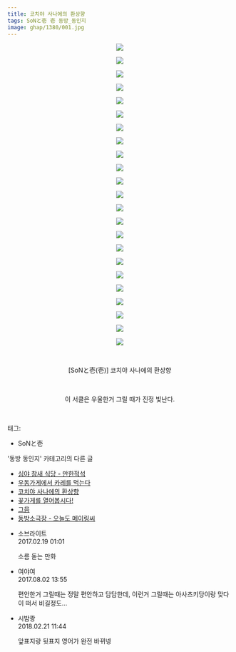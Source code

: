 ```yaml
---
title: 코치야 사나에의 환상향
tags: SoNと壱 壱 동방_동인지
image: ghap/1380/001.jpg
---
```

<div class="article">
<p style="text-align: center; clear: none; float: none;"><img src="{{ site.nasurl }}/ghap/1380/001.jpg"/></p>
<p style="text-align: center; clear: none; float: none;"><img src="{{ site.nasurl }}/ghap/1380/002.jpg"/></p>
<p style="text-align: center; clear: none; float: none;"><img src="{{ site.nasurl }}/ghap/1380/003.jpg"/></p>
<p style="text-align: center; clear: none; float: none;"><img src="{{ site.nasurl }}/ghap/1380/004.jpg"/></p>
<p style="text-align: center; clear: none; float: none;"><img src="{{ site.nasurl }}/ghap/1380/005.jpg"/></p>
<p style="text-align: center; clear: none; float: none;"><img src="{{ site.nasurl }}/ghap/1380/006.jpg"/></p>
<p style="text-align: center; clear: none; float: none;"><img src="{{ site.nasurl }}/ghap/1380/007.jpg"/></p>
<p style="text-align: center; clear: none; float: none;"><img src="{{ site.nasurl }}/ghap/1380/008.jpg"/></p>
<p style="text-align: center; clear: none; float: none;"><img src="{{ site.nasurl }}/ghap/1380/009.jpg"/></p>
<p style="text-align: center; clear: none; float: none;"><img src="{{ site.nasurl }}/ghap/1380/010.jpg"/></p>
<p style="text-align: center; clear: none; float: none;"><img src="{{ site.nasurl }}/ghap/1380/011.jpg"/></p>
<p style="text-align: center; clear: none; float: none;"><img src="{{ site.nasurl }}/ghap/1380/012.jpg"/></p>
<p style="text-align: center; clear: none; float: none;"><img src="{{ site.nasurl }}/ghap/1380/013.jpg"/></p>
<p style="text-align: center; clear: none; float: none;"><img src="{{ site.nasurl }}/ghap/1380/014.jpg"/></p>
<p style="text-align: center; clear: none; float: none;"><img src="{{ site.nasurl }}/ghap/1380/015.jpg"/></p>
<p style="text-align: center; clear: none; float: none;"><img src="{{ site.nasurl }}/ghap/1380/016.jpg"/></p>
<p style="text-align: center; clear: none; float: none;"><img src="{{ site.nasurl }}/ghap/1380/017.jpg"/></p>
<p style="text-align: center; clear: none; float: none;"><img src="{{ site.nasurl }}/ghap/1380/018.jpg"/></p>
<p style="text-align: center; clear: none; float: none;"><img src="{{ site.nasurl }}/ghap/1380/019.jpg"/></p>
<p style="text-align: center; clear: none; float: none;"><img src="{{ site.nasurl }}/ghap/1380/020.jpg"/></p>
<p style="text-align: center; clear: none; float: none;"><img src="{{ site.nasurl }}/ghap/1380/021.jpg"/></p>
<p style="text-align: center; clear: none; float: none;"><img src="{{ site.nasurl }}/ghap/1380/022.jpg"/></p>
<p style="text-align: center; clear: none; float: none;"><img src="{{ site.nasurl }}/ghap/1380/023.jpg"/></p>
<p style="text-align: center; clear: none; float: none;"><br/></p>
<p style="text-align: center; clear: none; float: none;">[SoNと壱(壱)] 코치야 사나에의 환상향</p>
<p style="text-align: center; clear: none; float: none;"><br/></p>
<p style="text-align: center; clear: none; float: none;">이 서클은 우울한거 그릴 때가 진정 빛난다.</p>
<p><br/></p>
</div><div class="tagTrail">
<p>태그: </p>
<ul>
<li>SoNと壱</li>
</ul>
</div><div class="another">
<p>'동방 동인지' 카테고리의 다른 글</p>
<ul>
<li><a href="/2016-08-06-ghap_1383">심야 참새 식당 - 만한적석</a></li>
<li><a href="/2016-08-06-ghap_1382">우동가게에서 카레를 먹는다</a></li>
<li><a href="/2016-08-06-ghap_1380">코치야 사나에의 환상향</a></li>
<li><a href="/2016-08-06-ghap_1379">꽃가게를 열어봅시다!</a></li>
<li><a href="/2016-08-06-ghap_1378">그믐</a></li>
<li><a href="/2016-08-06-ghap_1377">동방소극장 - 오늘도 메이링씨</a></li>
</ul>
</div><div class="cb_module cb_fluid">
<div class="cb_wrt cb_profile">
<div class="comment">
<ul>
<li class="cb_thumb_off" id="comment14918759">
<div class="cb_comment_area">
<div class="cb_info_area">
<div class="cb_section">
<span class="cb_nick_name">소브라이트</span>
</div>
<div class="cb_section">
<span class="cb_date">2017.02.19 01:01 </span>
</div>
</div>
<div class="cb_dsc_comment">
<p class="cb_dsc">
											소름 돋는 만화
										</p>
</div>
</div></li>
<li class="cb_thumb_off" id="comment15050162">
<div class="cb_comment_area">
<div class="cb_info_area">
<div class="cb_section">
<span class="cb_nick_name">여야여</span>
</div>
<div class="cb_section">
<span class="cb_date">2017.08.02 13:55 </span>
</div>
</div>
<div class="cb_dsc_comment">
<p class="cb_dsc">
											편안한거 그릴때는 정말 편안하고 담담한데, 이런거 그릴때는 아사츠키당이랑 맞다이 떠서 비길정도...
										</p>
</div>
</div></li>
<li class="cb_thumb_off" id="comment15203645">
<div class="cb_comment_area">
<div class="cb_info_area">
<div class="cb_section">
<span class="cb_nick_name">시밤쾅</span>
</div>
<div class="cb_section">
<span class="cb_date">2018.02.21 11:44 </span>
</div>
</div>
<div class="cb_dsc_comment">
<p class="cb_dsc">
											앞표지랑 뒷표지 영어가 완전 바뀌넹
										</p>
</div>
</div></li>
</ul>
</div>
</div><!-- commentList close -->
</div>